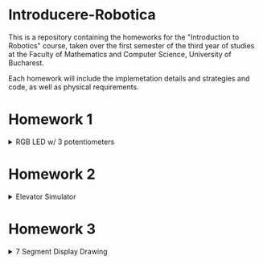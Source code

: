 # Introducere-Robotica

This is a repository containing the homeworks for the "Introduction to Robotics" course, taken over the first semester of the third year of studies at the Faculty of Mathematics and Computer Science, University of Bucharest.

Each homework will include the implemetation details and strategies and code, as well as physical requirements.

# Homework 1
<details>
<summary>
RGB LED w/ 3 potentiometers
</summary>
The task for this homework is to use an Arduino Board to read the analog values from three potentiometers and transmit them over the analog output pins to our RGB LED. 
Each potentiometer is associated with one of the colors.

Physical requirements:
  - Arduino Board
  - Breadboard
  - Potentiometer x3
  - RGB LED
  - 330 Ohm Resistor x3
  - Wires

![Circuit1](Homework1/Robo_H1_RGB.jpg)
![Circuit2](Homework1/Robo_H1_RGB_2.jpg)

Link to the video showcasing the functionality: https://youtu.be/310TrTj0omM

</details>

# Homework 2
<details>
<summary>
Elevator Simulator
</summary>
The task for this homework is to use an Arduino Board to simulate an elevator. The elevator has and 3 buttons and three LEDs, representing the three floors. The elevator can be called from any floor and it will move to it. A buzzer is used to emmit sounds that represent the movement of the elevator, as well as the opening and closing of the doors. Another LED is used to show the state of the elevator.

Physical requirements:
  - Arduino Board
  - Breadboard
  - Button x3
  - LED x4
  - Buzzer
  - 330 Ohm Resistor for LED x4
  - 10k Ohm Resistor for pull-down button x3
  - 10 Ohm Resistor for lower volume buzzer sound
  - Wires

![Circuit2](Homework2/Robo_H2_Elevator.jpg)

Link to the video showcasing the functionality: https://youtu.be/mrRqRWHTR4w

</details>


# Homework 3
<details>
<summary>
7 Segment Display Drawing
</summary>
The task for this homework is to use an Arduino Board and a joystick to draw on a 7 Segment Display. The joystick is used to move from one segment to another, and the switch is used for selecting the segment and leaving it lit, even after moving onto another or for deselecting it. Keeping the switch pressed will clear the display.

Physical requirements:
  - Arduino Board
  - Breadboard
  - Joystick
  - 7 Segment Display
  - 330 Ohm Resistor for segments x8
  - Wires

![Circuit1](Homework3/7segm_drawing.jpg)
![Circuit2](Homework3/7segm_drawing_1.jpg)

Link to the video showcasing the functionality: https://youtu.be/K0G9w6SNDi8

</details>